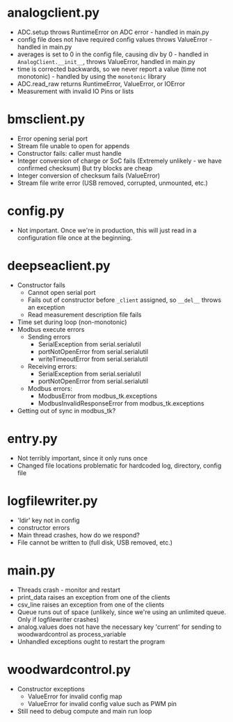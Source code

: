 # analogclient.py

- ADC.setup throws RuntimeError on ADC error - handled in main.py
- config file does not have required config values throws ValueError - handled in main.py
- averages is set to 0 in the config file, causing div by 0 - handled in `AnalogClient.__init__`, throws ValueError, handled in main.py
- time is corrected backwards, so we never report a value (time not monotonic) - handled by using the `monotonic` library
- ADC.read_raw returns RuntimeError, ValueError, or IOError
- Measurement with invalid IO Pins or lists

# bmsclient.py

- Error opening serial port
- Stream file unable to open for appends
- Constructor fails: caller must handle
- Integer conversion of charge or SoC fails (Extremely unlikely - we have confirmed checksum) But try blocks are cheap
- Integer conversion of checksum fails (ValueError)
- Stream file write error (USB removed, corrupted, unmounted, etc.)

# config.py

- Not important. Once we're in production, this will just read in a configuration file once at the beginning.

# deepseaclient.py

- Constructor fails
	+ Cannot open serial port
	+ Fails out of constructor before `_client` assigned, so `__del__` throws an exception
	+ Read measurement description file fails
- Time set during loop (non-monotonic)
- Modbus execute errors
	+ Sending errors
		* SerialException from serial.serialutil
		* portNotOpenError from serial.serialutil
		* writeTimeoutError from serial.serialutil
	+ Receiving errors:
		* SerialException from serial.serialutil
		* portNotOpenError from serial.serialutil
	+ Modbus errors:
		* ModbusError from modbus_tk.exceptions
		* ModbusInvalidResponseError from modbus_tk.exceptions
- Getting out of sync in modbus_tk?

# entry.py

- Not terribly important, since it only runs once
- Changed file locations problematic for hardcoded log, directory, config file

# logfilewriter.py

- 'ldir' key not in config
- constructor errors
- Main thread crashes, how do we respond?
- File cannot be written to (full disk, USB removed, etc.)

# main.py

- Threads crash - monitor and restart
- print_data raises an exception from one of the clients
- csv_line raises an exception from one of the clients
- Queue runs out of space (unlikely, since we're using an unlimited queue. Only if logfilewriter crashes)
- analog.values does not have the necessary key 'current' for sending to woodwardcontrol as process_variable
- Unhandled exceptions ought to restart the program

# woodwardcontrol.py

- Constructor exceptions
	+ ValueError for invalid config map
	+ ValueError for invalid config value such as PWM pin
- Still need to debug compute and main run loop
